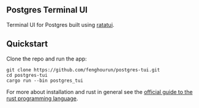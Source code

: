 ## Postgres Terminal UI

Terminal UI for Postgres built using [ratatui](https://ratatui.rs/).

## Quickstart

Clone the repo and run the app:
```
git clone https://github.com/fenghourun/postgres-tui.git
cd postgres-tui
cargo run --bin postgres_tui
```

For more about installation and rust in general see the [official guide to the rust programming language](https://doc.rust-lang.org/book/ch01-01-installation.html).

